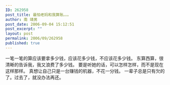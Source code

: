 ```yaml
---
ID: 262958
post_title: 最怕老妈和我算账。。。
author: 南 靖男
post_date: 2006-09-04 15:12:51
post_excerpt: ""
layout: post
permalink: 2006/09/262958
published: true
---
```

一笔一笔的算应该要拿多少钱，应该花多少钱，不应该花多少钱。
东算西算，很清晰的告诉我，我又浪费了多少钱。
要是听她的话，可以怎样怎样，而不是现在这样那样。
真想让自己只是一台赚钱的机器，不花一分钱。
一辈子总是只有欠的了。过去了，就没办法再还。